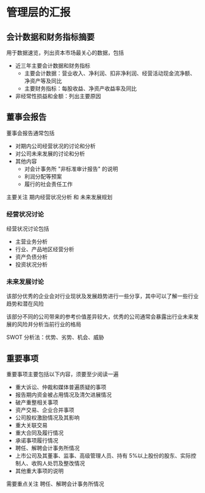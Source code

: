 # 管理层的汇报

## 会计数据和财务指标摘要

用于数据速览，列出资本市场最关心的数据，包括

- 近三年主要会计数据和财务指标
  - 主要会计数据：营业收入、净利润、扣非净利润、经营活动现金流净额、净资产等及同比
  - 主要财务指标：每股收益、净资产收益率及同比
- 非经常性损益和金额：列出主要原因

## 董事会报告

董事会报告通常包括

- 对期内公司经营状况的讨论和分析
- 对公司未来发展的讨论和分析
- 其他内容
  - 对会计事务所 "非标准审计报告" 的说明
  - 利润分配等预案
  - 履行的社会责任工作

主要关注 期内经营状况分析 和 未来发展规划

### 经营状况讨论

经营状况讨论包括

- 主营业务分析
- 行业、产品地区经营分析
- 资产负债分析
- 投资状况分析

### 未来发展讨论

该部分优秀的企业会对行业现状及发展趋势进行一些分享，其中可以了解一些行业趋势和潜在风险

该部分不同的公司带来的参考价值差异较大，优秀的公司通常会暴露出行业未来发展的风险并分析当前行业的格局

SWOT 分析法：优势、劣势、机会、威胁

## 重要事项

重要事项主要包括以下内容，须要至少阅读一遍

- 重大诉讼、仲裁和媒体普遍质疑的事项
- 报告期内资金被占用情况及清欠进展情况
- 破产重整相关事项
- 资产交易、企业合并事项
- 公司股权激励情况及其影响
- 重大关联交易
- 重大合同及履行情况
- 承诺事项履行情况
- 聘任、解聘会计事务所情况
- 上市公司及其董事、监事、高级管理人员、持有 5%以上股份的股东、实际控制人、收购人处罚及整改情况
- 其他重大事项的说明

需要重点关注 聘任、解聘会计事务所情况
